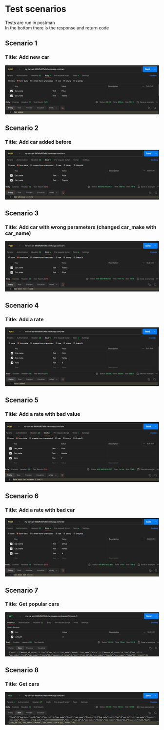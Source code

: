 # Test scenarios
Tests are run in postman  
In the bottom there is the response and return code 

## Scenario 1
### Title: Add new car
![img.png](test_img/car_added.png)

## Scenario 2
### Title: Add car added before

![img.png](test_img/car_exists.png)

## Scenario 3
### Title: Add car with wrong parameters (changed car_make with car_name)

![img.png](test_img/car_does_not_exist.png)

## Scenario 4
### Title: Add a rate

![img.png](test_img/rate_success.png)

## Scenario 5
### Title: Add a rate with bad value

![img.png](test_img/rate_bad_value.png)

## Scenario 6
### Title: Add a rate with bad car

![img.png](test_img/rate_car_doesn't_exist.png)

## Scenario 7
### Title: Get popular cars

![img.png](test_img/popular.png)

## Scenario 8
### Title: Get cars

![img.png](test_img/get_cars.png)